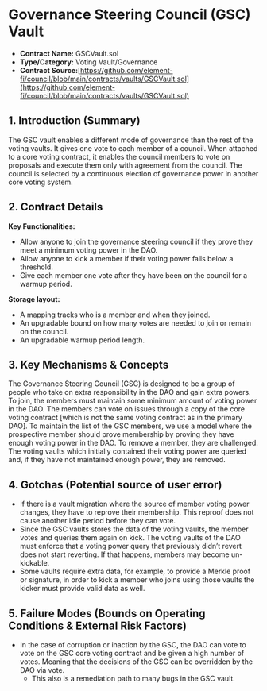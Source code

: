 # Governance Steering Council (GSC) Vault

* **Contract Name:** GSCVault.sol
* **Type/Category:** Voting Vault/Governance
* **Contract Source:**[https://github.com/element-fi/council/blob/main/contracts/vaults/GSCVault.sol](https://github.com/element-fi/council/blob/main/contracts/vaults/GSCVault.sol)

## **1. Introduction (Summary)**

The GSC vault enables a different mode of governance than the rest of the voting vaults. It gives one vote to each member of a council. When attached to a core voting contract, it enables the council members to vote on proposals and execute them only with agreement from the council. The council is selected by a continuous election of governance power in another core voting system.

## **2. Contract Details**

**Key Functionalities:**

* Allow anyone to join the governance steering council if they prove they meet a minimum voting power in the DAO.
* Allow anyone to kick a member if their voting power falls below a threshold.
* Give each member one vote after they have been on the council for a warmup period.

**Storage layout:**

* A mapping tracks who is a member and when they joined.
* An upgradable bound on how many votes are needed to join or remain on the council.
* An upgradable warmup period length.

## **3. Key Mechanisms & Concepts**

The Governance Steering Council (GSC) is designed to be a group of people who take on extra responsibility in the DAO and gain extra powers. To join, the members must maintain some minimum amount of voting power in the DAO. The members can vote on issues through a copy of the core voting contract \[which is not the same voting contract as in the primary DAO]. To maintain the list of the GSC members, we use a model where the prospective member should prove membership by proving they have enough voting power in the DAO. To remove a member, they are challenged. The voting vaults which initially contained their voting power are queried and, if they have not maintained enough power, they are removed.

## **4. Gotchas (Potential source of user error)**

* If there is a vault migration where the source of member voting power changes, they have to reprove their membership. This reproof does not cause another idle period before they can vote.
* Since the GSC vaults stores the data of the voting vaults, the member votes and queries them again on kick. The voting vaults of the DAO must enforce that a voting power query that previously didn’t revert does not start reverting. If that happens, members may become un-kickable.
* Some vaults require extra data, for example, to provide a Merkle proof or signature, in order to kick a member who joins using those vaults the kicker must provide valid data as well.

## **5. Failure Modes (Bounds on Operating Conditions & External Risk Factors)**

* In the case of corruption or inaction by the GSC, the DAO can vote to vote on the GSC core voting contract and be given a high number of votes. Meaning that the decisions of the GSC can be overridden by the DAO via vote.
  * This also is a remediation path to many bugs in the GSC vault.
